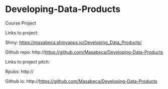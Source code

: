 # Developing-Data-Products
Course Project

Links to project:

Shiny: https://masabeca.shinyapps.io/Developing_Data_Products/

Github repo: http://https://github.com/Masabeca/Developing-Data-Products


Links to project pitch:

Rpubs: http://

Github io: http://https://github.com/Masabeca/Developing-Data-Products



